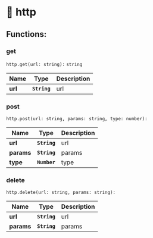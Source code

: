 # 📶 http

## Functions:

### get

`http.get(url: string):` `string`

| Name     | Type         | Description |
| -------- | ------------ | ----------- |
| **url** | **`String`** | url   |

### post

`http.post(url: string, params: string, type: number):`

| Name     | Type         | Description |
| -------- | ------------ | ----------- |
| **url** | **`String`** | url   |
| **params** | **`String`** | params   |
| **type** | **`Number`** | type   |

### delete

`http.delete(url: string, params: string):`

| Name     | Type         | Description |
| -------- | ------------ | ----------- |
| **url** | **`String`** | url   |
| **params** | **`String`** | params   |
